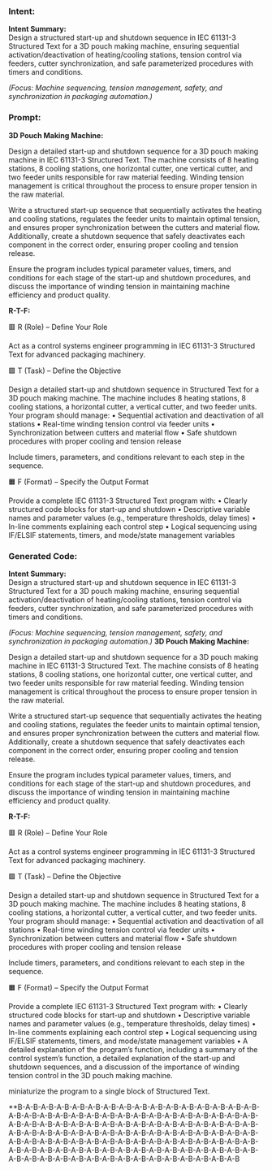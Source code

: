 ### Intent:
**Intent Summary:**  
Design a structured start-up and shutdown sequence in IEC 61131-3 Structured Text for a 3D pouch making machine, ensuring sequential activation/deactivation of heating/cooling stations, tension control via feeders, cutter synchronization, and safe parameterized procedures with timers and conditions.  

*(Focus: Machine sequencing, tension management, safety, and synchronization in packaging automation.)*

### Prompt:
**3D Pouch Making Machine:**

Design a detailed start-up and shutdown sequence for a 3D pouch making machine in IEC 61131-3 Structured Text. The machine consists of 8 heating stations, 8 cooling stations, one horizontal cutter, one vertical cutter, and two feeder units responsible for raw material feeding. Winding tension management is critical throughout the process to ensure proper tension in the raw material.

Write a structured start-up sequence that sequentially activates the heating and cooling stations, regulates the feeder units to maintain optimal tension, and ensures proper synchronization between the cutters and material flow. Additionally, create a shutdown sequence that safely deactivates each component in the correct order, ensuring proper cooling and tension release.

Ensure the program includes typical parameter values, timers, and conditions for each stage of the start-up and shutdown procedures, and discuss the importance of winding tension in maintaining machine efficiency and product quality.

**R-T-F:**

🟥 R (Role) – Define Your Role

Act as a control systems engineer programming in IEC 61131-3 Structured Text for advanced packaging machinery.

🟩 T (Task) – Define the Objective

Design a detailed start-up and shutdown sequence in Structured Text for a 3D pouch making machine. The machine includes 8 heating stations, 8 cooling stations, a horizontal cutter, a vertical cutter, and two feeder units. Your program should manage:
	•	Sequential activation and deactivation of all stations
	•	Real-time winding tension control via feeder units
	•	Synchronization between cutters and material flow
	•	Safe shutdown procedures with proper cooling and tension release

Include timers, parameters, and conditions relevant to each step in the sequence.

🟧 F (Format) – Specify the Output Format

Provide a complete IEC 61131-3 Structured Text program with:
	•	Clearly structured code blocks for start-up and shutdown
	•	Descriptive variable names and parameter values (e.g., temperature thresholds, delay times)
	•	In-line comments explaining each control step
	•	Logical sequencing using IF/ELSIF statements, timers, and mode/state management variables

### Generated Code:
**Intent Summary:**  
Design a structured start-up and shutdown sequence in IEC 61131-3 Structured Text for a 3D pouch making machine, ensuring sequential activation/deactivation of heating/cooling stations, tension control via feeders, cutter synchronization, and safe parameterized procedures with timers and conditions.  

*(Focus: Machine sequencing, tension management, safety, and synchronization in packaging automation.)*
**3D Pouch Making Machine:**

Design a detailed start-up and shutdown sequence for a 3D pouch making machine in IEC 61131-3 Structured Text. The machine consists of 8 heating stations, 8 cooling stations, one horizontal cutter, one vertical cutter, and two feeder units responsible for raw material feeding. Winding tension management is critical throughout the process to ensure proper tension in the raw material.

Write a structured start-up sequence that sequentially activates the heating and cooling stations, regulates the feeder units to maintain optimal tension, and ensures proper synchronization between the cutters and material flow. Additionally, create a shutdown sequence that safely deactivates each component in the correct order, ensuring proper cooling and tension release.

Ensure the program includes typical parameter values, timers, and conditions for each stage of the start-up and shutdown procedures, and discuss the importance of winding tension in maintaining machine efficiency and product quality.

**R-T-F:**

🟥 R (Role) – Define Your Role

Act as a control systems engineer programming in IEC 61131-3 Structured Text for advanced packaging machinery.

🟩 T (Task) – Define the Objective

Design a detailed start-up and shutdown sequence in Structured Text for a 3D pouch making machine. The machine includes 8 heating stations, 8 cooling stations, a horizontal cutter, a vertical cutter, and two feeder units. Your program should manage:
	•	Sequential activation and deactivation of all stations
	•	Real-time winding tension control via feeder units
	•	Synchronization between cutters and material flow
	•	Safe shutdown procedures with proper cooling and tension release

Include timers, parameters, and conditions relevant to each step in the sequence.

🟧 F (Format) – Specify the Output Format

Provide a complete IEC 61131-3 Structured Text program with:
	•	Clearly structured code blocks for start-up and shutdown
	•	Descriptive variable names and parameter values (e.g., temperature thresholds, delay times)
	•	In-line comments explaining each control step
	•	Logical sequencing using IF/ELSIF statements, timers, and mode/state management variables
	•	A detailed explanation of the program’s function, including a summary of the control system’s function, a detailed explanation of the start-up and shutdown sequences, and a discussion of the importance of winding tension control in the 3D pouch making machine.

 miniaturize the program to a single block of Structured Text.

**B-A-B-A-B-A-B-A-B-A-B-A-B-A-B-A-B-A-B-A-B-A-B-A-B-A-B-A-B-A-B-A-B-A-B-A-B-A-B-A-B-A-B-A-B-A-B-A-B-A-B-A-B-A-B-A-B-A-B-A-B-A-B-A-B-A-B-A-B-A-B-A-B-A-B-A-B-A-B-A-B-A-B-A-B-A-B-A-B-A-B-A-B-A-B-A-B-A-B-A-B-A-B-A-B-A-B-A-B-A-B-A-B-A-B-A-B-A-B-A-B-A-B-A-B-A-B-A-B-A-B-A-B-A-B-A-B-A-B-A-B-A-B-A-B-A-B-A-B-A-B-A-B-A-B-A-B-A-B-A-B-A-B-A-B-A-B-A-B-A-B-A-B-A-B-A-B-A-B-A-B-A-B-A-B-A-B-A-B-A-B-A-B-A-B-A-B-A-B-A-B-A-B-A-B-A-B-A-B-A-B-A-B-A-B-A-B-A-B-A-B
